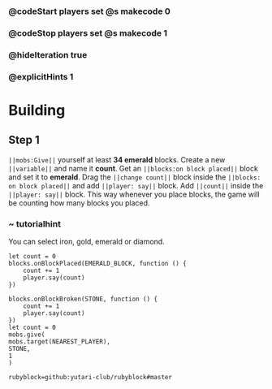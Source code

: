 ### @codeStart players set @s makecode 0
### @codeStop players set @s makecode 1

### @hideIteration true 
### @explicitHints 1


# Building

## Step 1
``||mobs:Give||`` yourself at least **34 emerald** blocks. Create a new ``||variable||`` and name it **count**.  Get an ``||blocks:on block placed||`` block and set it to **emerald**. Drag the ``||change count||`` block inside the ``||blocks: on block placed||`` and add ``||player: say||`` block. Add ``||count||`` inside the ``||player: say||`` block. This way whenever you place blocks, the game will be counting how many blocks you placed. 

### ~ tutorialhint 

You can select iron, gold, emerald or diamond. 

```blocks
let count = 0
blocks.onBlockPlaced(EMERALD_BLOCK, function () {
    count += 1
    player.say(count)
})

```

```ghost
blocks.onBlockBroken(STONE, function () {
    count += 1
    player.say(count)
})
let count = 0
mobs.give(
mobs.target(NEAREST_PLAYER),
STONE,
1
)
```
```package
rubyblock=github:yutari-club/rubyblock#master
```


